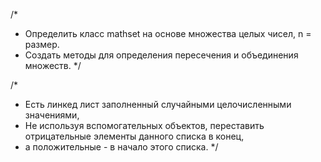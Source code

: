 /*
* Определить класс mathset на основе множества целых чисел, n = размер.
* Создать методы для определения пересечения и объединения множеств.
*/


/*
* Есть линкед лист заполненный случайными целочисленными значениями,
* Не используя вспомогательных объектов, переставить отрицательные элементы данного списка в конец,
* а положительные - в начало этого списка.
*/
